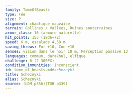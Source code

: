 ```yaml
---
family: TomeOfBeasts
type: Fée
size: P
alignment: chaotique mauvaise
terrain: Collines / Vallées, Ruines souterraines
armor_class: 16 (armure naturelle)
hit_points: 153 (18d6+72)
speed: 6 m, escalade 4,50 m
saving_throws: For +10, Con +10
senses: vision dans le noir 18 m, Perception passive 13
languages: commun, darakhul, elfique
challenge: 6 (2 300PX)
condition_immunities: inconscient
id: tome_of_beasts.md#scheznyki
title: Scheznyki
alias: Scheznyki
source: (LDM p356)(TOB p339)
---
```


